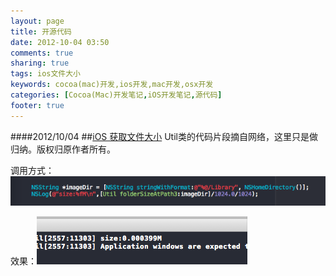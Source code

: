 ```yaml
---
layout: page
title: 开源代码
date: 2012-10-04 03:50
comments: true
sharing: true
tags: ios文件大小
keywords: cocoa(mac)开发,ios开发,mac开发,osx开发
categories: [Cocoa(Mac)开发笔记,iOS开发笔记,源代码]
footer: true
---
```

####2012/10/04
##[iOS 获取文件大小](https://github.com/xuecheng/ios_util)
Util类的代码片段摘自网络，这里只是做归纳。版权归原作者所有。

调用方式：
![mac icon](/blog/code/images/ios-util-1.png)

效果：![mac icon](/blog/code/images/ios-util-2.png)